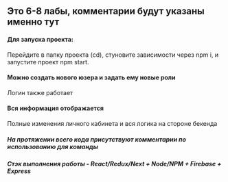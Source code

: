 ## Это 6-8 лабы, комментарии будут указаны именно тут

#### Для запуска проекта:
Перейдите в папку проекта (cd), стуновите зависимости через npm i, и запустите проект npm start.

#### Можно создать нового юзера и задать ему новые роли
Логин также работает

#### Вся информация отображается

Полные изменения личного кабинета и вся логика на стороне бекенда

##### На протяжении всего кода присутствуют комментарии по использованию для команды

##### Стэк выполнения работы - React/Redux/Next + Node/NPM + Firebase + Express
